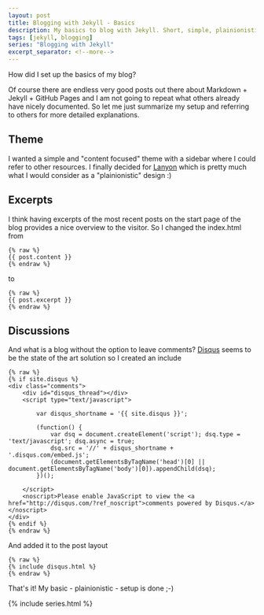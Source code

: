 ```yaml
---
layout: post
title: Blogging with Jekyll - Basics
description: My basics to blog with Jekyll. Short, simple, plainionistic.
tags: [jekyll, blogging]
series: "Blogging with Jekyll"
excerpt_separator: <!--more-->
---
```


How did I set up the basics of my blog?

Of course there are endless very good posts out there about Markdown + Jekyll + GitHub Pages and I am not going to repeat what 
others already have nicely documented. So let me just summarize my setup and referring to others for more detailed explanations.

<!--more-->

## Theme

I wanted a simple and "content focused" theme with a sidebar where I could refer to other resources.
I finally decided for [Lanyon](http://lanyon.getpoole.com/) which is pretty much what I would consider as a "plainionistic" design :)


## Excerpts

I think having excerpts of the most recent posts on the start page of the blog provides a nice overview to the visitor.
So I changed the index.html from

```
{% raw %}
{{ post.content }}
{% endraw %}
```

to

```
{% raw %}
{{ post.excerpt }}
{% endraw %}
```

## Discussions

And what is a blog without the option to leave comments?
[Disqus](https://disqus.com/) seems to be the state of the art solution so I created an include

```
{% raw %}
{% if site.disqus %}
<div class="comments">
	<div id="disqus_thread"></div>
	<script type="text/javascript">

	    var disqus_shortname = '{{ site.disqus }}';

	    (function() {
	        var dsq = document.createElement('script'); dsq.type = 'text/javascript'; dsq.async = true;
	        dsq.src = '//' + disqus_shortname + '.disqus.com/embed.js';
	        (document.getElementsByTagName('head')[0] || document.getElementsByTagName('body')[0]).appendChild(dsq);
	    })();

	</script>
	<noscript>Please enable JavaScript to view the <a href="http://disqus.com/?ref_noscript">comments powered by Disqus.</a></noscript>
</div>
{% endif %}
{% endraw %}
```

And added it to the post layout

```
{% raw %}
{% include disqus.html %}
{% endraw %}
```

That's it! My basic - plainionistic - setup is done ;-)

{% include series.html %}

